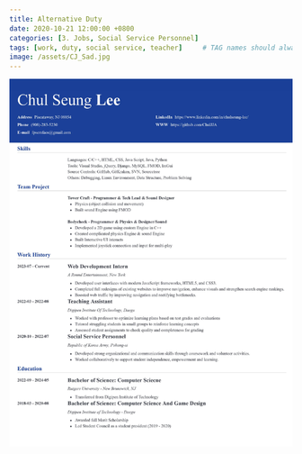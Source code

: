 ```yaml
---
title: Alternative Duty
date: 2020-10-21 12:00:00 +0800
categories: [3. Jobs, Social Service Personnel]
tags: [work, duty, social service, teacher]     # TAG names should always be lowercase
image: /assets/CJ_Sad.jpg
---
```


![img-description](/assets/ChulSeung_Lee_Resume.jpg)